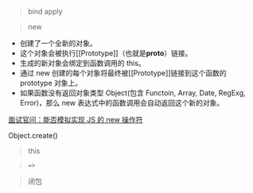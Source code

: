 > bind apply

> new

- 创建了一个全新的对象。
- 这个对象会被执行[[Prototype]]（也就是**proto**）链接。
- 生成的新对象会绑定到函数调用的 this。
- 通过 new 创建的每个对象将最终被[[Prototype]]链接到这个函数的 prototype 对象上。
- 如果函数没有返回对象类型 Object(包含 Functoin, Array, Date, RegExg, Error)，那么 new 表达式中的函数调用会自动返回这个新的对象。

[面试官问：能否模拟实现 JS 的 new 操作符](https://juejin.im/post/5bde7c926fb9a049f66b8b52)

Object.create()

> this

> `=>`

> 闭包
